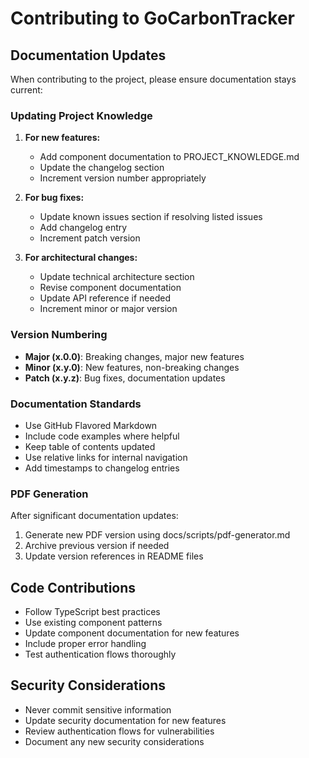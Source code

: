 
# Contributing to GoCarbonTracker

## Documentation Updates

When contributing to the project, please ensure documentation stays current:

### Updating Project Knowledge

1. **For new features:**
   - Add component documentation to PROJECT_KNOWLEDGE.md
   - Update the changelog section
   - Increment version number appropriately

2. **For bug fixes:**
   - Update known issues section if resolving listed issues
   - Add changelog entry
   - Increment patch version

3. **For architectural changes:**
   - Update technical architecture section
   - Revise component documentation
   - Update API reference if needed
   - Increment minor or major version

### Version Numbering

- **Major (x.0.0)**: Breaking changes, major new features
- **Minor (x.y.0)**: New features, non-breaking changes
- **Patch (x.y.z)**: Bug fixes, documentation updates

### Documentation Standards

- Use GitHub Flavored Markdown
- Include code examples where helpful
- Keep table of contents updated
- Use relative links for internal navigation
- Add timestamps to changelog entries

### PDF Generation

After significant documentation updates:
1. Generate new PDF version using docs/scripts/pdf-generator.md
2. Archive previous version if needed
3. Update version references in README files

## Code Contributions

- Follow TypeScript best practices
- Use existing component patterns
- Update component documentation for new features
- Include proper error handling
- Test authentication flows thoroughly

## Security Considerations

- Never commit sensitive information
- Update security documentation for new features
- Review authentication flows for vulnerabilities
- Document any new security considerations
